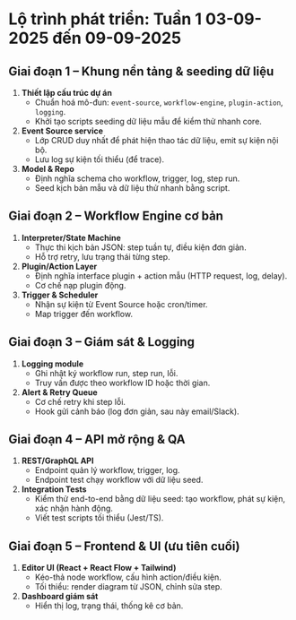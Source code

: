 # Lộ trình phát triển: Tuần 1 03-09-2025 đến 09-09-2025

## Giai đoạn 1 – Khung nền tảng & seeding dữ liệu
1. **Thiết lập cấu trúc dự án**
    - Chuẩn hoá mô-đun: `event-source`, `workflow-engine`, `plugin-action`, `logging`.
    - Khởi tạo scripts seeding dữ liệu mẫu để kiểm thử nhanh core.
2. **Event Source service**
    - Lớp CRUD duy nhất để phát hiện thao tác dữ liệu, emit sự kiện nội bộ.
    - Lưu log sự kiện tối thiểu (để trace).
3. **Model & Repo**
    - Định nghĩa schema cho workflow, trigger, log, step run.
    - Seed kịch bản mẫu và dữ liệu thử nhanh bằng script.

## Giai đoạn 2 – Workflow Engine cơ bản
1. **Interpreter/State Machine**
    - Thực thi kịch bản JSON: step tuần tự, điều kiện đơn giản.
    - Hỗ trợ retry, lưu trạng thái từng step.
2. **Plugin/Action Layer**
    - Định nghĩa interface plugin + action mẫu (HTTP request, log, delay).
    - Cơ chế nạp plugin động.
3. **Trigger & Scheduler**
    - Nhận sự kiện từ Event Source hoặc cron/timer.
    - Map trigger đến workflow.

## Giai đoạn 3 – Giám sát & Logging
1. **Logging module**
    - Ghi nhật ký workflow run, step run, lỗi.
    - Truy vấn được theo workflow ID hoặc thời gian.
2. **Alert & Retry Queue**
    - Cơ chế retry khi step lỗi.
    - Hook gửi cảnh báo (log đơn giản, sau này email/Slack).

## Giai đoạn 4 – API mở rộng & QA
1. **REST/GraphQL API**
    - Endpoint quản lý workflow, trigger, log.
    - Endpoint test chạy workflow với dữ liệu seed.
2. **Integration Tests**
    - Kiểm thử end-to-end bằng dữ liệu seed: tạo workflow, phát sự kiện, xác nhận hành động.
    - Viết test scripts tối thiểu (Jest/TS).

## Giai đoạn 5 – Frontend & UI (ưu tiên cuối)
1. **Editor UI (React + React Flow + Tailwind)**
    - Kéo-thả node workflow, cấu hình action/điều kiện.
    - Tối thiểu: render diagram từ JSON, chỉnh sửa step.
2. **Dashboard giám sát**
    - Hiển thị log, trạng thái, thống kê cơ bản.
